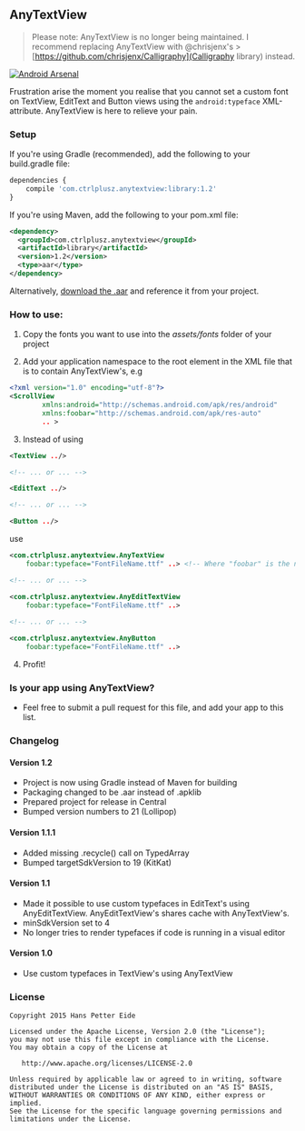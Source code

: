 ## AnyTextView

> Please note: AnyTextView is no longer being maintained. I recommend replacing AnyTextView with @chrisjenx's > [https://github.com/chrisjenx/Calligraphy](Calligraphy library) instead.

[![Android Arsenal](https://img.shields.io/badge/Android%20Arsenal-AnyTextView-brightgreen.svg?style=flat)](http://android-arsenal.com/details/1/472)

Frustration arise the moment you realise that you cannot set a custom font on TextView, EditText and Button views using the ```android:typeface``` XML-attribute. AnyTextView is here to relieve your pain.

### Setup
If you're using Gradle (recommended), add the following to your build.gradle file:
```javascript
dependencies {
    compile 'com.ctrlplusz.anytextview:library:1.2'
}
```

If you're using Maven, add the following to your pom.xml file:
```xml
<dependency>
  <groupId>com.ctrlplusz.anytextview</groupId>
  <artifactId>library</artifactId>
  <version>1.2</version>
  <type>aar</type>
</dependency>
```

Alternatively, [download the .aar][1] and reference it from your project.

### How to use:
1) Copy the fonts you want to use into the _assets/fonts_ folder of your project

2) Add your application namespace to the root element in the XML file that is to contain AnyTextView's, e.g
```xml
<?xml version="1.0" encoding="utf-8"?>
<ScrollView
        xmlns:android="http://schemas.android.com/apk/res/android"
        xmlns:foobar="http://schemas.android.com/apk/res-auto"
		.. >
```  

3) Instead of using
```xml
<TextView ../>

<!-- ... or ... -->

<EditText ../>

<!-- ... or ... -->

<Button ../>
```

use

```xml
<com.ctrlplusz.anytextview.AnyTextView 
	foobar:typeface="FontFileName.ttf" ..> <!-- Where "foobar" is the namespace defined in step 2 -->

<!-- ... or ... -->

<com.ctrlplusz.anytextview.AnyEditTextView 
	foobar:typeface="FontFileName.ttf" ..> 
	
<!-- ... or ... -->

<com.ctrlplusz.anytextview.AnyButton 
	foobar:typeface="FontFileName.ttf" ..> 
```  

 
4) Profit! 	

### Is your app using AnyTextView?
* Feel free to submit a pull request for this file, and add your app to this list.

### Changelog
#### Version 1.2
* Project is now using Gradle instead of Maven for building
* Packaging changed to be .aar instead of .apklib
* Prepared project for release in Central
* Bumped version numbers to 21 (Lollipop)

#### Version 1.1.1
* Added missing .recycle() call on TypedArray
* Bumped targetSdkVersion to 19 (KitKat) 

#### Version 1.1
* Made it possible to use custom typefaces in EditText's using AnyEditTextView. AnyEditTextView's shares cache with AnyTextView's.
* minSdkVersion set to 4
* No longer tries to render typefaces if code is running in a visual editor

#### Version 1.0
* Use custom typefaces in TextView's using AnyTextView


### License
	Copyright 2015 Hans Petter Eide

    Licensed under the Apache License, Version 2.0 (the "License");
    you may not use this file except in compliance with the License.
    You may obtain a copy of the License at

       http://www.apache.org/licenses/LICENSE-2.0

    Unless required by applicable law or agreed to in writing, software
    distributed under the License is distributed on an "AS IS" BASIS,
    WITHOUT WARRANTIES OR CONDITIONS OF ANY KIND, either express or implied.
    See the License for the specific language governing permissions and
    limitations under the License.
    
    
[1]:https://oss.sonatype.org/service/local/repositories/releases/content/com/ctrlplusz/anytextview/library/1.2/library-1.2.aar
